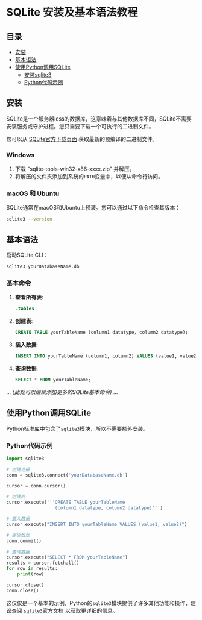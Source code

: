 # SQLite 安装及基本语法教程

## 目录

- [安装](#安装)
- [基本语法](#基本语法)
- [使用Python调用SQLite](#使用python调用sqlite)
  - [安装sqlite3](#安装sqlite3)
  - [Python代码示例](#python代码示例)

## 安装

SQLite是一个服务器less的数据库，这意味着与其他数据库不同，SQLite不需要安装服务或守护进程。您只需要下载一个可执行的二进制文件。

您可以从 [SQLite官方下载页面](https://www.sqlite.org/download.html) 获取最新的预编译的二进制文件。

### Windows

1. 下载 "sqlite-tools-win32-x86-xxxx.zip" 并解压。
2. 将解压的文件夹添加到系统的`PATH`变量中，以便从命令行访问。

### macOS 和 Ubuntu

SQLite通常在macOS和Ubuntu上预装。您可以通过以下命令检查其版本：

```bash
sqlite3 --version
```

## 基本语法

启动SQLite CLI：

```bash
sqlite3 yourDatabaseName.db
```

### 基本命令

1. **查看所有表**:
   ```sql
   .tables
   ```

2. **创建表**:
   ```sql
   CREATE TABLE yourTableName (column1 datatype, column2 datatype);
   ```

3. **插入数据**:
   ```sql
   INSERT INTO yourTableName (column1, column2) VALUES (value1, value2);
   ```

4. **查询数据**:
   ```sql
   SELECT * FROM yourTableName;
   ```

... _(此处可以继续添加更多的SQLite基本命令)_ ...

## 使用Python调用SQLite

Python标准库中包含了`sqlite3`模块，所以不需要额外安装。

### Python代码示例

```python
import sqlite3

# 创建连接
conn = sqlite3.connect('yourDatabaseName.db')

cursor = conn.cursor()

# 创建表
cursor.execute('''CREATE TABLE yourTableName
                  (column1 datatype, column2 datatype)''')

# 插入数据
cursor.execute("INSERT INTO yourTableName VALUES (value1, value2)")

# 提交改动
conn.commit()

# 查询数据
cursor.execute("SELECT * FROM yourTableName")
results = cursor.fetchall()
for row in results:
    print(row)

cursor.close()
conn.close()
```

这仅仅是一个基本的示例，Python的`sqlite3`模块提供了许多其他功能和操作，建议查阅 [`sqlite3`官方文档](https://docs.python.org/3/library/sqlite3.html) 以获取更详细的信息。
